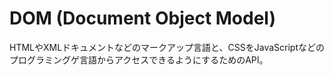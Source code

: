 # DOM (Document Object Model)
HTMLやXMLドキュメントなどのマークアップ言語と、CSSをJavaScriptなどのプログラミングゲ言語からアクセスできるようにするためのAPI。